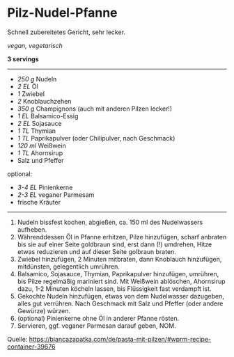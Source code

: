 # Pilz-Nudel-Pfanne

Schnell zubereitetes Gericht, sehr lecker.

*vegan, vegetarisch*

**3 servings**

---
- *250 g* Nudeln
- *2 EL* Öl
- *1* Zwiebel
- *2* Knoblauchzehen
- *350 g* Champignons (auch mit anderen Pilzen lecker!)
- *1 EL* Balsamico-Essig
- *2 EL* Sojasauce
- *1 TL* Thymian
- *1 TL* Paprikapulver (oder Chilipulver, nach Geschmack)
- *120 ml* Weißwein
- *1 TL* Ahornsirup
- Salz und Pfeffer

optional:
- *3-4 EL* Pinienkerne
- *2-3 EL* veganer Parmesam
- frische Kräuter
---

1. Nudeln bissfest kochen, abgießen, ca. 150 ml des Nudelwassers aufheben.
2. Währenddessen Öl in Pfanne erhitzen, Pilze hinzufügen, scharf anbraten bis sie auf einer Seite goldbraun sind, erst dann (!) umdrehen, Hitze etwas reduzieren und auf dieser Seite golbraun braten.
3. Zwiebel hinzufügen, 2 Minuten mitbraten, dann Knoblauch hinzufügen, mitdünsten, gelegentlich umrühren.
4. Balsamico, Sojasauce, Thymian, Paprikapulver hinzufügen, umrühren, bis Pilze regelmäßig mariniert sind. Mit Weißwein ablöschen, Ahornsirup dazu, 1-2 Minuten köcheln lassen, bis Flüssigkeit fast verdampft ist.
5. Gekochte Nudeln hinzufügen, etwas von dem Nudelwasser dazugeben, alles gut verrühren. Nach Geschmack mit Salz und Pfeffer (oder andere Gewürze) würzen.
6. (optional) Pinienkerne ohne Öl in anderer Pfanne rösten.
7. Servieren, ggf. veganer Parmesan darauf geben, NOM.

Quelle: https://biancazapatka.com/de/pasta-mit-pilzen/#wprm-recipe-container-39676